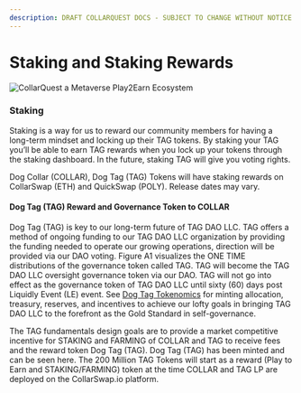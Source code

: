 ```yaml
---
description: DRAFT COLLARQUEST DOCS - SUBJECT TO CHANGE WITHOUT NOTICE.
---
```


# Staking and Staking Rewards

![CollarQuest a Metaverse Play2Earn Ecosystem](../../.gitbook/assets/CQ-Title.png)

### **Staking**

Staking is a way for us to reward our community members for having a long-term mindset and locking up their TAG tokens. By staking your TAG you’ll be able to earn TAG rewards when you lock up your tokens through the staking dashboard. In the future, staking TAG will give you voting rights.

Dog Collar (COLLAR), Dog Tag (TAG) Tokens will have staking rewards on CollarSwap (ETH) and QuickSwap (POLY).  Release dates may vary.&#x20;

#### Dog Tag (TAG) Reward and Governance Token to COLLAR&#x20;

Dog Tag (TAG) is key to our long-term future of TAG DAO LLC. TAG offers a method of ongoing funding to our TAG DAO LLC organization by providing the funding needed to operate our growing operations, direction will be provided via our DAO voting. Figure A1 visualizes the ONE TIME distributions of the governance token called TAG. TAG will become the TAG DAO LLC oversight governance token via our DAO. TAG will not go into effect as the governance token of TAG DAO LLC until sixty (60) days post Liquidly Event (LE) event. See [Dog Tag Tokenomics](../../tokenomics/tokenomics/dog-tag/) for minting allocation, treasury, reserves, and incentives to achieve our lofty goals in bringing TAG DAO LLC to the forefront as the Gold Standard in self-governance.

The TAG fundamentals design goals are to provide a market competitive incentive for STAKING and FARMING of COLLAR and TAG to receive fees and the reward token Dog Tag (TAG). Dog Tag (TAG) has been minted and can be seen here. The 200 Million TAG Tokens will start as a reward (Play to Earn and STAKING/FARMING) token at the time COLLAR and TAG LP are deployed on the CollarSwap.io platform.
